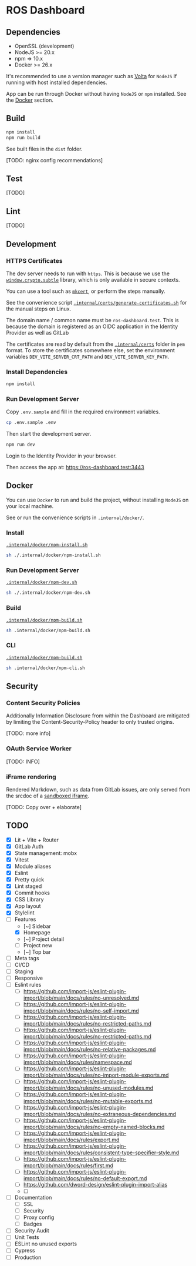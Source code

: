 # ROS Dashboard

## Dependencies

- OpenSSL (development)
- NodeJS >= 20.x
- npm => 10.x
- Docker >= 26.x

It's recommended to use a version manager such as [Volta](https://volta.sh/) for `NodeJS` if running with host installed dependencies.

App can be run through Docker without having `NodeJS` or `npm` installed. See the [Docker](#docker) section.

## Build

```sh
npm install
npm run build
```

See built files in the `dist` folder.

[TODO: nginx config recommendations]

## Test

[TODO]

## Lint

[TODO]

## Development

### HTTPS Certificates

The dev server needs to run with `https`. This is because we use the [`window.crypto.subtle`](https://developer.mozilla.org/en-US/docs/Web/API/Crypto/subtle) library, which is only available in secure contexts.

You can use a tool such as [`mkcert`](https://github.com/FiloSottile/mkcert), or perform the steps manually.

See the convenience script [`.internal/certs/generate-certificates.sh`](.internal/certs/generate-certificates.sh) for the manual steps on Linux.

The domain name / common name must be `ros-dashboard.test`. This is because the domain is registered as an OIDC application in the Identity Provider as well as GitLab

The certificates are read by default from the [`.internal/certs`](.internal/certs) folder in `pem` format. To store the certificates somewhere else, set the environment variables `DEV_VITE_SERVER_CRT_PATH` and `DEV_VITE_SERVER_KEY_PATH`.

### Install Dependencies

```sh
npm install
```

### Run Development Server

Copy `.env.sample` and fill in the required environment variables.

```sh
cp .env.sample .env
```

Then start the development server.

```sh
npm run dev
```

Login to the Identity Provider in your browser.

Then access the app at: <https://ros-dashboard.test:3443>

## Docker

You can use `Docker` to run and build the project, without installing `NodeJS` on your local machine.

See or run the convenience scripts in `.internal/docker/`.

### Install

[`.internal/docker/npm-install.sh`](/.internal/docker/npm-install.sh)

```sh
sh ./.internal/docker/npm-install.sh
```

### Run Development Server

[`.internal/docker/npm-dev.sh`](/.internal/docker/npm-dev.sh)

```sh
sh ./.internal/docker/npm-dev.sh
```

### Build

[`.internal/docker/npm-build.sh`](/.internal/docker/npm-build.sh)

```sh
sh .internal/docker/npm-build.sh
```

### CLI

[`.internal/docker/npm-build.sh`](/.internal/docker/npm-build.sh)

```sh
sh .internal/docker/npm-cli.sh
```

## Security

### Content Security Policies

Additionally Information Disclosure from within the Dashboard are mitigated by limiting the Content-Security-Policy header to only trusted origins.

[TODO: more info]

### OAuth Service Worker

[TODO: INFO]

### iFrame rendering

Rendered Markdown, such as data from GitLab issues, are only served from the srcdoc of a [sandboxed iframe](elements/ui/unsafe-content.js).

[TODO: Copy over + elaborate]

## TODO

- [x] Lit + Vite + Router
- [x] GitLab Auth
- [x] State management: mobx
- [x] Vitest
- [x] Module aliases
- [x] Eslint
- [x] Pretty quick
- [x] Lint staged
- [x] Commit hooks
- [x] CSS Library
- [x] App layout
- [x] Stylelint
- [ ] Features
  - [~] Sidebar
  - [x] Homepage
  - [~] Project detail
  - [ ] Project new
  - [~] Top bar
- [ ] Meta tags
- [ ] CI/CD
- [ ] Staging
- [ ] Responsive
- [ ] Eslint rules
  - [ ] https://github.com/import-js/eslint-plugin-import/blob/main/docs/rules/no-unresolved.md
  - [ ] https://github.com/import-js/eslint-plugin-import/blob/main/docs/rules/no-self-import.md
  - [ ] https://github.com/import-js/eslint-plugin-import/blob/main/docs/rules/no-restricted-paths.md
  - [ ] https://github.com/import-js/eslint-plugin-import/blob/main/docs/rules/no-restricted-paths.md
  - [ ] https://github.com/import-js/eslint-plugin-import/blob/main/docs/rules/no-relative-packages.md
  - [ ] https://github.com/import-js/eslint-plugin-import/blob/main/docs/rules/namespace.md
  - [ ] https://github.com/import-js/eslint-plugin-import/blob/main/docs/rules/no-import-module-exports.md
  - [ ] https://github.com/import-js/eslint-plugin-import/blob/main/docs/rules/no-unused-modules.md
  - [ ] https://github.com/import-js/eslint-plugin-import/blob/main/docs/rules/no-mutable-exports.md
  - [ ] https://github.com/import-js/eslint-plugin-import/blob/main/docs/rules/no-extraneous-dependencies.md
  - [ ] https://github.com/import-js/eslint-plugin-import/blob/main/docs/rules/no-empty-named-blocks.md
  - [ ] https://github.com/import-js/eslint-plugin-import/blob/main/docs/rules/export.md
  - [ ] https://github.com/import-js/eslint-plugin-import/blob/main/docs/rules/consistent-type-specifier-style.md
  - [ ] https://github.com/import-js/eslint-plugin-import/blob/main/docs/rules/first.md
  - [ ] https://github.com/import-js/eslint-plugin-import/blob/main/docs/rules/no-default-export.md
  - [ ] https://github.com/dword-design/eslint-plugin-import-alias
  - [ ]
- [ ] Documentation
  - [ ] SSL
  - [ ] Security
  - [ ] Proxy config
  - [ ] Badges
- [ ] Security Audit
- [ ] Unit Tests
- [ ] ESLint no unused exports
- [ ] Cypress
- [ ] Production
